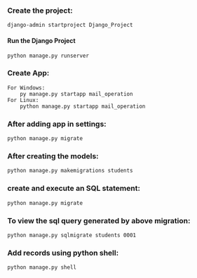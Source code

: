 
### Create the project:
    django-admin startproject Django_Project
#### Run the Django Project
    python manage.py runserver
### Create App:
    For Windows:
        py manage.py startapp mail_operation
    For Linux:
        python manage.py startapp mail_operation


### After adding app in settings:
    python manage.py migrate

### After creating the models:
    python manage.py makemigrations students

### create and execute an SQL statement:
    python manage.py migrate

### To view the sql query generated by above migration:
    python manage.py sqlmigrate students 0001

### Add records using python shell:
    python manage.py shell
